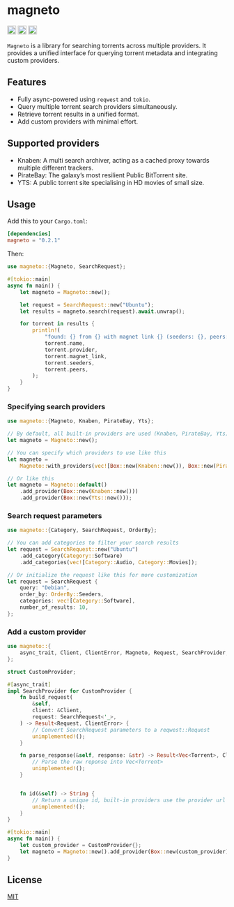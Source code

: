 # magneto

[<img alt="github" src="https://img.shields.io/badge/github-mitander/magneto-8da0cb?style=for-the-badge&labelColor=555555&logo=github" height="20">](https://github.com/mitander/magneto)
[<img alt="crates.io" src="https://img.shields.io/crates/v/magneto.svg?style=for-the-badge&color=fc8d62&logo=rust" height="20">](https://crates.io/crates/magneto)
[<img alt="docs.rs" src="https://img.shields.io/badge/docs.rs-magneto-66c2a5?style=for-the-badge&labelColor=555555&logo=docs.rs" height="20">](https://docs.rs/magneto)

<!-- cargo-sync-readme start -->

`Magneto` is a library for searching torrents across multiple providers.
It provides a unified interface for querying torrent metadata and integrating
custom providers.

## Features
- Fully async-powered using `reqwest` and `tokio`.
- Query multiple torrent search providers simultaneously.
- Retrieve torrent results in a unified format.
- Add custom providers with minimal effort.

## Supported providers
- Knaben: A multi search archiver, acting as a cached proxy towards multiple different trackers.
- PirateBay: The galaxy’s most resilient Public BitTorrent site.
- YTS: A public torrent site specialising in HD movies of small size.

## Usage

Add this to your `Cargo.toml`:

```toml
[dependencies]
magneto = "0.2.1"
```

Then:

```rust
use magneto::{Magneto, SearchRequest};

#[tokio::main]
async fn main() {
    let magneto = Magneto::new();

    let request = SearchRequest::new("Ubuntu");
    let results = magneto.search(request).await.unwrap();

    for torrent in results {
        println!(
            "found: {} from {} with magnet link {} (seeders: {}, peers: {})",
            torrent.name,
            torrent.provider,
            torrent.magnet_link,
            torrent.seeders,
            torrent.peers,
        );
    }
}
```

### Specifying search providers

```rust
use magneto::{Magneto, Knaben, PirateBay, Yts};

// By default, all built-in providers are used (Knaben, PirateBay, Yts)
let magneto = Magneto::new();

// You can specify which providers to use like this
let magneto =
    Magneto::with_providers(vec![Box::new(Knaben::new()), Box::new(PirateBay::new())]);

// Or like this
let magneto = Magneto::default()
    .add_provider(Box::new(Knaben::new()))
    .add_provider(Box::new(Yts::new()));
```

### Search request parameters

```rust
use magneto::{Category, SearchRequest, OrderBy};

// You can add categories to filter your search results
let request = SearchRequest::new("Ubuntu")
    .add_category(Category::Software)
    .add_categories(vec![Category::Audio, Category::Movies]);

// Or initialize the request like this for more customization
let request = SearchRequest {
    query: "Debian",
    order_by: OrderBy::Seeders,
    categories: vec![Category::Software],
    number_of_results: 10,
};
```

### Add a custom provider

```rust
use magneto::{
    async_trait, Client, ClientError, Magneto, Request, SearchProvider, SearchRequest, Torrent,
};

struct CustomProvider;

#[async_trait]
impl SearchProvider for CustomProvider {
    fn build_request(
        &self,
        client: &Client,
        request: SearchRequest<'_>,
    ) -> Result<Request, ClientError> {
        // Convert SearchRequest parameters to a reqwest::Request
        unimplemented!();
    }

    fn parse_response(&self, response: &str) -> Result<Vec<Torrent>, ClientError> {
        // Parse the raw reponse into Vec<Torrent>
        unimplemented!();
    }


    fn id(&self) -> String {
        // Return a unique id, built-in providers use the provider url
        unimplemented!();
    }
}

#[tokio::main]
async fn main() {
    let custom_provider = CustomProvider{};
    let magneto = Magneto::new().add_provider(Box::new(custom_provider));
}
```

<!-- cargo-sync-readme end -->

## License
[MIT](/LICENSE)

